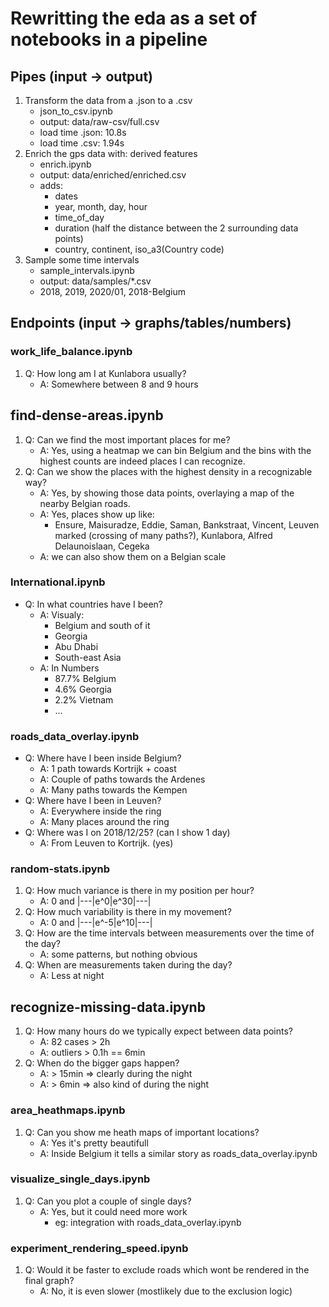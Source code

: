 # Rewritting the eda as a set of notebooks in a pipeline
## Pipes (input -> output)

1) Transform the data from a .json to a .csv
    * json_to_csv.ipynb
    * output: data/raw-csv/full.csv
    * load time .json: 10.8s
    * load time .csv: 1.94s
2) Enrich the gps data with: derived features
    * enrich.ipynb
    * output: data/enriched/enriched.csv
    * adds:
        * dates
        * year, month, day, hour
        * time_of_day
        * duration (half the distance between the 2 surrounding data points)
        * country, continent, iso_a3(Country code)
3) Sample some time intervals
    * sample_intervals.ipynb
    * output: data/samples/*.csv
    * 2018, 2019, 2020/01, 2018-Belgium
        
## Endpoints (input -> graphs/tables/numbers)
### work_life_balance.ipynb
1) Q: How long am I at Kunlabora usually?
    * A: Somewhere between 8 and 9 hours

## find-dense-areas.ipynb
1) Q: Can we find the most important places for me?
    * A: Yes, using a heatmap we can bin Belgium and the bins with the highest counts are indeed places I can recognize.
2) Q: Can we show the places with the highest density in a recognizable way?
    * A: Yes, by showing those data points, overlaying a map of the nearby Belgian roads.
    * A: Yes, places show up like: 
        * Ensure, Maisuradze, Eddie, Saman, Bankstraat, Vincent, Leuven marked (crossing of many paths?), Kunlabora, Alfred Delaunoislaan, Cegeka
    * A: we can also show them on a Belgian scale

### International.ipynb
* Q: In what countries have I been? 
    * A: Visualy: 
        * Belgium and south of it
        * Georgia
        * Abu Dhabi
        * South-east Asia
    * A: In Numbers
        * 87.7% Belgium
        * 4.6% Georgia
        * 2.2% Vietnam
        * ...
        
### roads_data_overlay.ipynb
* Q: Where have I been inside Belgium?
    * A: 1 path towards Kortrijk + coast
    * A: Couple of paths towards the Ardenes
    * A: Many paths towards the Kempen
* Q: Where have I been in Leuven?
    * A: Everywhere inside the ring
    * A: Many places around the ring
* Q: Where was I on 2018/12/25? (can I show 1 day)
    * A: From Leuven to Kortrijk. (yes)

### random-stats.ipynb
1) Q: How much variance is there in my position per hour?
    * A: 0 and |---|e^0|e^30|---|
2) Q: How much variability is there in my movement?
    * A: 0 and |---|e^-5|e^10|---|
3) Q: How are the time intervals between measurements over the time of the day?
    * A: some patterns, but nothing obvious
4) Q: When are measurements taken during the day?
    * A: Less at night

## recognize-missing-data.ipynb
1) Q: How many hours do we typically expect between data points?
    * A: 82 cases > 2h
    * A: outliers > 0.1h == 6min
2) Q: When do the bigger gaps happen?
    * A: > 15min => clearly during the night
    * A: > 6min => also kind of during the night

### area_heathmaps.ipynb
1) Q: Can you show me heath maps of important locations?
    * A: Yes it's pretty beautifull
    * A: Inside Belgium it tells a similar story as roads_data_overlay.ipynb

### visualize_single_days.ipynb
1) Q: Can you plot a couple of single days?
    * A: Yes, but it could need more work 
        * eg: integration with roads_data_overlay.ipynb

### experiment_rendering_speed.ipynb
1) Q: Would it be faster to exclude roads which wont be rendered in the final graph?
    * A: No, it is even slower (mostlikely due to the exclusion logic)
